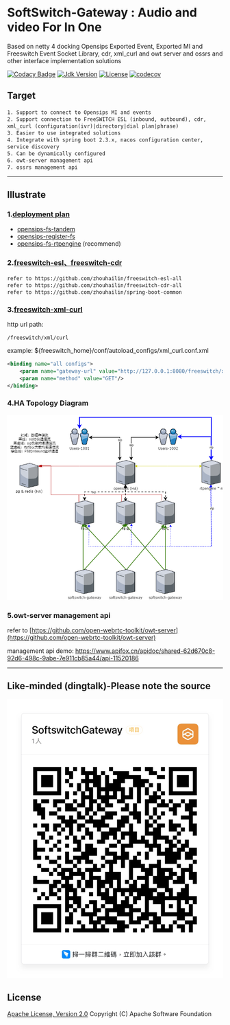 # SoftSwitch-Gateway : Audio and video For In One

Based on netty 4 docking Opensips Exported Event, Exported MI and Freeswitch Event Socket Library, cdr, xml_curl and owt server
 and ossrs and other interface implementation solutions

[![Codacy Badge](https://app.codacy.com/project/badge/Grade/74f187c0039a40dd9f044c4def3517d2)](https://www.codacy.com/gh/Atoms-Cat/softswitch-gateway/dashboard?utm_source=github.com&amp;utm_medium=referral&amp;utm_content=Atoms-Cat/softswitch-gateway&amp;utm_campaign=Badge_Grade)
[![Jdk Version](https://img.shields.io/badge/JDK-1.8-green.svg)](https://img.shields.io/badge/JDK-1.8-green.svg)
[![License](https://img.shields.io/badge/license-Apache%202-4EB1BA.svg)](https://www.apache.org/licenses/LICENSE-2.0.html)
[![codecov](https://codecov.io/gh/HowellYan/softswitch-gateway/branch/main/graph/badge.svg?token=DH9SNP7V5F)](https://codecov.io/gh/HowellYan/softswitch-gateway)

## Target
```text
1. Support to connect to Opensips MI and events
2. Support connection to FreeSWITCH ESL (inbound, outbound), cdr, xml_curl (configuration(ivr)|directory|dial plan|phrase)
3. Easier to use integrated solutions
4. Integrate with spring boot 2.3.x, nacos configuration center, service discovery
5. Can be dynamically configured
6. owt-server management api
7. ossrs management api
```

---

## Illustrate

### 1.[deployment plan](doc)

* [opensips-fs-tandem](doc/DeploymentPlan1.md)
* [opensips-register-fs](doc/DeploymentPlan3.md)
* [opensips-fs-rtpengine](doc/DeploymentPlan4.md) (recommend)

### 2.[freeswitch-esl、freeswitch-cdr](https://github.com/zhouhailin)

    refer to https://github.com/zhouhailin/freeswitch-esl-all
    refer to https://github.com/zhouhailin/freeswitch-cdr-all
    refer to https://github.com/zhouhailin/spring-boot-common

### 3.[freeswitch-xml-curl](freeswitch-xml-curl/README.md)

http url path:

    /freeswitch/xml/curl

example: ${freeswitch_home}/conf/autoload_configs/xml_curl.conf.xml

```xml
<binding name="all configs">
    <param name="gateway-url" value="http://127.0.0.1:8080/freeswitch/xml/curl" bindings="dialplan|configuration|directory|phrases"/>
    <param name="method" value="GET"/>
</binding>
```


### 4.HA Topology Diagram

![](doc/img/opensips-fs-app.png)

### 5.owt-server management api
refer to [https://github.com/open-webrtc-toolkit/owt-server](https://github.com/open-webrtc-toolkit/owt-server)

management api demo: https://www.apifox.cn/apidoc/shared-62d670c8-92d6-498c-9abe-7e911cb85a44/api-11520186 

---

## Like-minded (dingtalk)-Please note the source

![微信](doc/img/dingding.JPG)

## License

[Apache License, Version 2.0](http://www.apache.org/licenses/LICENSE-2.0.html) Copyright (C) Apache Software Foundation
